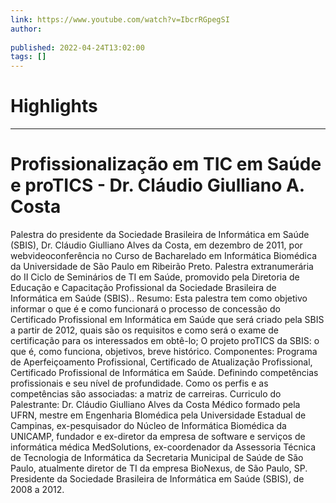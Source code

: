 ```yaml
---
link: https://www.youtube.com/watch?v=IbcrRGpegSI
author: 
   
published: 2022-04-24T13:02:00
tags: []
---
```

# Highlights


---
# Profissionalização em TIC em Saúde e proTICS - Dr. Cláudio Giulliano A. Costa
Palestra do presidente da Sociedade Brasileira de Informática em Saúde (SBIS), Dr. Cláudio Giulliano Alves da Costa, em dezembro de 2011, por webvideoconferência no Curso de Bacharelado em Informática Biomédica da Universidade de São Paulo em Ribeirão Preto. Palestra extranumerária do II Ciclo de Seminários de TI em Saúde, promovido pela Diretoria de Educação e Capacitação Profissional da Sociedade Brasileira de Informática em Saúde (SBIS).. Resumo: Esta palestra tem como objetivo informar o que é e como funcionará o processo de concessão do Certificado Profissional em Informática em Saúde que será criado pela SBIS a partir de 2012, quais são os requisitos e como será o exame de certificação para os interessados em obtê-lo; O projeto proTICS da SBIS: o que é, como funciona, objetivos, breve histórico. Componentes: Programa de Aperfeiçoamento Profissional, Certificado de Atualização Profissional, Certificado Profissional de Informática em Saúde. Definindo competências profissionais e seu nível de profundidade. Como os perfis e as competências são associadas: a matriz de carreiras. Curriculo do Palestrante: Dr. Cláudio Giulliano Alves da Costa Médico formado pela UFRN, mestre em Engenharia BIomédica pela Universidade Estadual de Campinas, ex-pesquisador do Núcleo de Informática Biomédica da UNICAMP, fundador e ex-diretor da empresa de software e serviços de informática médica MedSolutions, ex-coordenador da Assessoria Técnica de Tecnologia de Informática da Secretaria Municipal de Saúde de São Paulo, atualmente diretor de TI da empresa BioNexus, de São Paulo, SP. Presidente da Sociedade Brasileira de Informática em Saúde (SBIS), de 2008 a 2012.